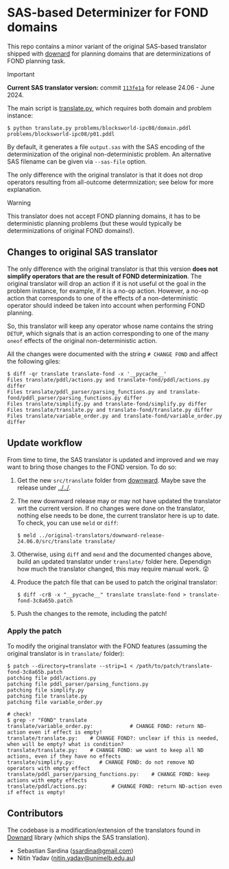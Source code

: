 # SAS-based Determinizer for FOND domains

This repo contains a minor variant of the original SAS-based translator shipped with [downard](https://github.com/aibasel/downward/) for planning domains that are determinizations of FOND planning task.

> [!IMPORTANT]
> **Current SAS translator version:** commit [`113fe1a`](https://github.com/aibasel/downward/tree/113fe1a626176f0c34888c645d4c25e7c31db372) for release 24.06 - June 2024.

The main script is [translate.py](translate.py), which requires both domain and problem instance:

```shell
$ python translate.py problems/blocksworld-ipc08/domain.pddl problems/blocksworld-ipc08/p01.pddl
```

By default, it generates a file `output.sas` with the SAS encoding of the determinization of the original non-deterministic problem. An alternative SAS filename can be given via `--sas-file` option.

The only difference with the original translator is that it does not drop operators resulting from all-outcome determnization; see below for more explanation.

> [!WARNING]
> This translator does not accept FOND planning domains, it has to be deterministic planning problems (but these would typically be determinizations of original FOND domains!).

## Changes to original SAS translator

The only difference with the original translator is that this version **does not simplify operators that are the result of FOND determinization**. The original translator will drop an action if it is not useful ot the goal in the problem instance, for example, if it is a no-op action. However, a no-op action that corresponds to one of the effects of a non-deterministic operator should indeed be taken into account when performing FOND planning.

So, this translator will keep any operator whose name contains the string `DETUP`, which signals that is an action corresponding to one of the many `oneof` effects of the original non-deterministic action.

All the changes were documented with the string `# CHANGE FOND` and affect the following giles:

```shell
$ diff -qr translate translate-fond -x '__pycache__'
Files translate/pddl/actions.py and translate-fond/pddl/actions.py differ
Files translate/pddl_parser/parsing_functions.py and translate-fond/pddl_parser/parsing_functions.py differ
Files translate/simplify.py and translate-fond/simplify.py differ
Files translate/translate.py and translate-fond/translate.py differ
Files translate/variable_order.py and translate-fond/variable_order.py differ
```

## Update workflow

From time to time, the SAS translator is updated and improved and we may want to bring those changes to the FOND version. To do so:

1. Get the new `src/translate` folder from [downward](https://github.com/aibasel/downward/). Maybe save the release under [../../](../original-translators/). 
2. The new downward release may or may not have updated the translator wrt the current version. If no changes were done on the translator, nothing else needs to be done, the current translator here is up to date. To check, you can use `meld` or `diff`:

    ```shell
    $ meld ../original-translators/downward-release-24.06.0/src/translate translate/
    ```

3. Otherwise, using `diff` and `mend` and the documented changes above, build an updated translator under `translate/` folder here. Dependign how much the translator changed, this may require manual work. 😲
4. Produce the patch file that can be used to patch the original translator:

    ```shell
    $ diff -crB -x "__pycache__" translate translate-fond > translate-fond-3c8a65b.patch
    ```

5. Push the changes to the remote, including the patch!

### Apply the patch

To modify the original translator with the FOND features (assuming the original translator is in `translate/` folder):

```shell
$ patch --directory=translate --strip=1 < /path/to/patch/translate-fond-3c8a65b.patch
patching file pddl/actions.py
patching file pddl_parser/parsing_functions.py
patching file simplify.py
patching file translate.py
patching file variable_order.py

# check!
$ grep -r "FOND" translate
translate/variable_order.py:            # CHANGE FOND: return ND-action even if effect is empty!
translate/translate.py:    # CHANGE FOND?: unclear if this is needed, when will be empty? what is condition?
translate/translate.py:    # CHANGE FOND: we want to keep all ND actions, even if they have no effects
translate/simplify.py:        # CHANGE FOND: do not remove ND operators with empty effect
translate/pddl_parser/parsing_functions.py:    # CHANGE FOND: keep actions with empty effects
translate/pddl/actions.py:        # CHANGE FOND: return ND-action even if effect is empty!
```

## Contributors

The codebase is a modification/extension of the translators found in [Downard](https://github.com/aibasel/downward) library (which ships the SAS translation).

- Sebastian Sardina (ssardina@gmail.com)
- Nitin Yadav (nitin.yadav@unimelb.edu.au)

